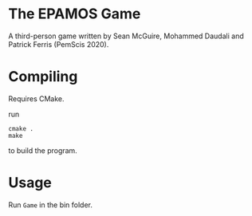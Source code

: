 # The EPAMOS Game

A third-person game written by Sean McGuire, Mohammed Daudali and Patrick Ferris (PemScis 2020). 

# Compiling

Requires CMake.

run
```
cmake .
make
```
to build the program.

# Usage

Run `Game` in the bin folder.
